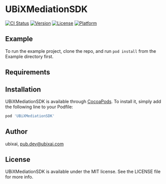 # UBiXMediationSDK

[![CI Status](https://img.shields.io/travis/stefan.qi/UBiXMediationSDK.svg?style=flat)](https://travis-ci.org/stefan.qi/UBiXMediationSDK)
[![Version](https://img.shields.io/cocoapods/v/UBiXMediationSDK.svg?style=flat)](https://cocoapods.org/pods/UBiXMediationSDK)
[![License](https://img.shields.io/cocoapods/l/UBiXMediationSDK.svg?style=flat)](https://cocoapods.org/pods/UBiXMediationSDK)
[![Platform](https://img.shields.io/cocoapods/p/UBiXMediationSDK.svg?style=flat)](https://cocoapods.org/pods/UBiXMediationSDK)

## Example

To run the example project, clone the repo, and run `pod install` from the Example directory first.

## Requirements

## Installation

UBiXMediationSDK is available through [CocoaPods](https://cocoapods.org). To install
it, simply add the following line to your Podfile:

```ruby
pod 'UBiXMediationSDK'
```

## Author

ubixai, pub.dev@ubixai.com

## License

UBiXMediationSDK is available under the MIT license. See the LICENSE file for more info.
